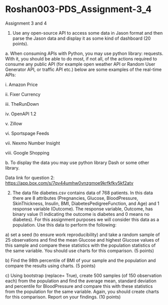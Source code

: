# Roshan003-PDS_Assignment-3_4

Assignment 3 and 4
1) Use any open-source API to access some data in Jason format and then parse the Jason data and
display it as some kind of dashboard (20 points).

a. When consuming APIs with Python, you may use python library: requests. With it, you
should be able to do most, if not all, of the actions required to consume any public API (for
example open weather API or Random User Generator API, or traffic API etc.) below are
some examples of the real-time APIs:

i. Amazon Price

ii. Fixer Currency

iii. TheRunDown

iv. OpenAPI 1.2

v. Zillow

vi. Sportspage Feeds

vii. Nexmo Number Insight

viii. Google Shopping

b. To display the data you may use python library Dash or some other library.

Data link for question 2: https://app.box.com/s/7qv44umhw0vnzgmoe9krfkfkv5kf2atv

2) The data file diabetes.csv contains data of 768 patients. In this data there are 8 attributes
(Pregnancies, Glucose, BloodPressure, SkinThickness, Insulin, BMI, DiabetesPedigreeFunction, and Age)
and 1 response variable (Outcome). The response variable, Outcome, has binary value (1 indicating the
outcome is diabetes and 0 means no diabetes). For this assignment purposes we will consider this data
as a population. Use this data to perform the following:

a) set a seed (to ensure work reproducibility) and take a random sample of 25 observations and
find the mean Glucose and highest Glucose values of this sample and compare these statistics
with the population statistics of the same variable. You should use charts for this comparison.
(5 points)

b) Find the 98th percentile of BMI of your sample and the population and compare the results
using charts. (5 points)

c) Using bootstrap (replace= True), create 500 samples (of 150 observation each) from the
population and find the average mean, standard deviation and percentile for BloodPressure and
compare this with these statistics from the population for the same variable. Again, you should
create charts for this comparison. Report on your findings. (10 points)

